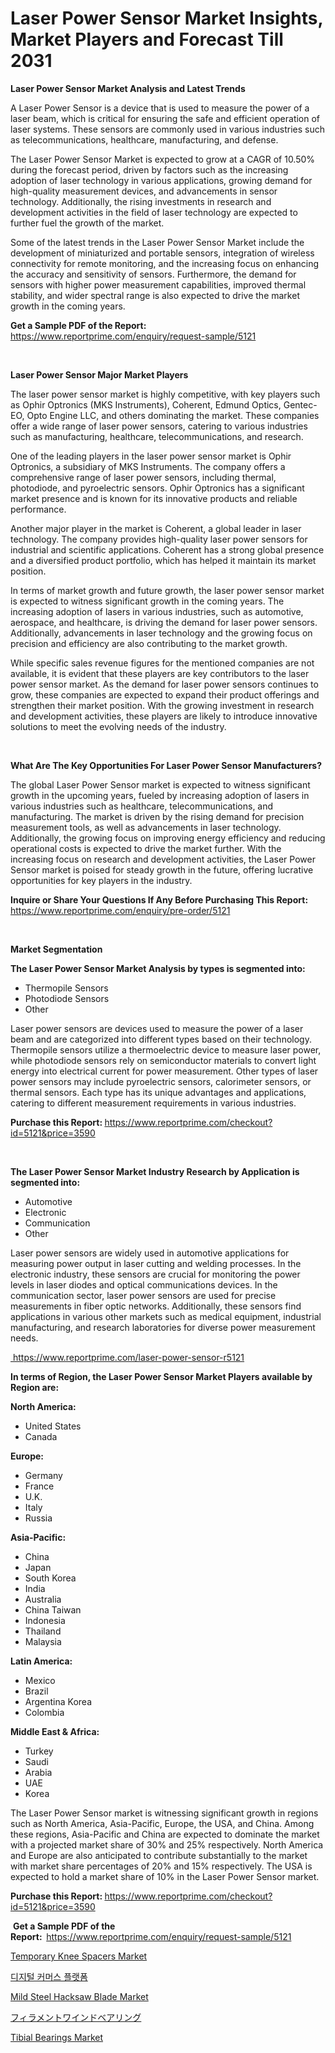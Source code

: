 <p><h1>Laser Power Sensor Market Insights, Market Players and Forecast Till 2031</h1></p><p><strong>Laser Power Sensor Market Analysis and Latest Trends</strong></p>
<p><p>A Laser Power Sensor is a device that is used to measure the power of a laser beam, which is critical for ensuring the safe and efficient operation of laser systems. These sensors are commonly used in various industries such as telecommunications, healthcare, manufacturing, and defense.</p><p>The Laser Power Sensor Market is expected to grow at a CAGR of 10.50% during the forecast period, driven by factors such as the increasing adoption of laser technology in various applications, growing demand for high-quality measurement devices, and advancements in sensor technology. Additionally, the rising investments in research and development activities in the field of laser technology are expected to further fuel the growth of the market.</p><p>Some of the latest trends in the Laser Power Sensor Market include the development of miniaturized and portable sensors, integration of wireless connectivity for remote monitoring, and the increasing focus on enhancing the accuracy and sensitivity of sensors. Furthermore, the demand for sensors with higher power measurement capabilities, improved thermal stability, and wider spectral range is also expected to drive the market growth in the coming years.</p></p>
<p><strong>Get a Sample PDF of the Report:&nbsp;</strong> <a href="https://www.reportprime.com/enquiry/request-sample/5121">https://www.reportprime.com/enquiry/request-sample/5121</a></p>
<p>&nbsp;</p>
<p><strong>Laser Power Sensor Major Market Players</strong></p>
<p><p>The laser power sensor market is highly competitive, with key players such as Ophir Optronics (MKS Instruments), Coherent, Edmund Optics, Gentec-EO, Opto Engine LLC, and others dominating the market. These companies offer a wide range of laser power sensors, catering to various industries such as manufacturing, healthcare, telecommunications, and research.</p><p>One of the leading players in the laser power sensor market is Ophir Optronics, a subsidiary of MKS Instruments. The company offers a comprehensive range of laser power sensors, including thermal, photodiode, and pyroelectric sensors. Ophir Optronics has a significant market presence and is known for its innovative products and reliable performance.</p><p>Another major player in the market is Coherent, a global leader in laser technology. The company provides high-quality laser power sensors for industrial and scientific applications. Coherent has a strong global presence and a diversified product portfolio, which has helped it maintain its market position.</p><p>In terms of market growth and future growth, the laser power sensor market is expected to witness significant growth in the coming years. The increasing adoption of lasers in various industries, such as automotive, aerospace, and healthcare, is driving the demand for laser power sensors. Additionally, advancements in laser technology and the growing focus on precision and efficiency are also contributing to the market growth.</p><p>While specific sales revenue figures for the mentioned companies are not available, it is evident that these players are key contributors to the laser power sensor market. As the demand for laser power sensors continues to grow, these companies are expected to expand their product offerings and strengthen their market position. With the growing investment in research and development activities, these players are likely to introduce innovative solutions to meet the evolving needs of the industry.</p></p>
<p>&nbsp;</p>
<p><strong>What Are The Key Opportunities For Laser Power Sensor Manufacturers?</strong></p>
<p><p>The global Laser Power Sensor market is expected to witness significant growth in the upcoming years, fueled by increasing adoption of lasers in various industries such as healthcare, telecommunications, and manufacturing. The market is driven by the rising demand for precision measurement tools, as well as advancements in laser technology. Additionally, the growing focus on improving energy efficiency and reducing operational costs is expected to drive the market further. With the increasing focus on research and development activities, the Laser Power Sensor market is poised for steady growth in the future, offering lucrative opportunities for key players in the industry.</p></p>
<p><strong>Inquire or Share Your Questions If Any Before Purchasing This Report:</strong> <a href="https://www.reportprime.com/enquiry/pre-order/5121">https://www.reportprime.com/enquiry/pre-order/5121</a></p>
<p>&nbsp;</p>
<p><strong>Market Segmentation</strong></p>
<p><strong>The Laser Power Sensor Market Analysis by types is segmented into:</strong></p>
<p><ul><li>Thermopile Sensors</li><li>Photodiode Sensors</li><li>Other</li></ul></p>
<p><p>Laser power sensors are devices used to measure the power of a laser beam and are categorized into different types based on their technology. Thermopile sensors utilize a thermoelectric device to measure laser power, while photodiode sensors rely on semiconductor materials to convert light energy into electrical current for power measurement. Other types of laser power sensors may include pyroelectric sensors, calorimeter sensors, or thermal sensors. Each type has its unique advantages and applications, catering to different measurement requirements in various industries.</p></p>
<p><strong>Purchase this Report:&nbsp;</strong><a href="https://www.reportprime.com/checkout?id=5121&price=3590">https://www.reportprime.com/checkout?id=5121&price=3590</a></p>
<p>&nbsp;</p>
<p><strong>The Laser Power Sensor Market Industry Research by Application is segmented into:</strong></p>
<p><ul><li>Automotive</li><li>Electronic</li><li>Communication</li><li>Other</li></ul></p>
<p><p>Laser power sensors are widely used in automotive applications for measuring power output in laser cutting and welding processes. In the electronic industry, these sensors are crucial for monitoring the power levels in laser diodes and optical communications devices. In the communication sector, laser power sensors are used for precise measurements in fiber optic networks. Additionally, these sensors find applications in various other markets such as medical equipment, industrial manufacturing, and research laboratories for diverse power measurement needs.</p></p>
<p><a href="https://www.reportprime.com/laser-power-sensor-r5121">&nbsp;https://www.reportprime.com/laser-power-sensor-r5121</a></p>
<p><strong>In terms of Region, the Laser Power Sensor Market Players available by Region are:</strong></p>
<p>
    <p> <strong> North America: </strong>
        <ul>
            <li>United States</li>
            <li>Canada</li>
        </ul>
        </p> 
    <p> <strong> Europe: </strong>
        <ul>
            <li>Germany</li>
            <li>France</li>
            <li>U.K.</li>
            <li>Italy</li>
            <li>Russia</li>
        </ul>
        </p> 
    <p> <strong> Asia-Pacific: </strong>
        <ul>
            <li>China</li>
            <li>Japan</li>
            <li>South Korea</li>
            <li>India</li>
            <li>Australia</li>
            <li>China Taiwan</li>
            <li>Indonesia</li>
            <li>Thailand</li>
            <li>Malaysia</li>
        </ul>
        </p> 
    <p> <strong> Latin America: </strong>
        <ul>
            <li>Mexico</li>
            <li>Brazil</li>
            <li>Argentina Korea</li>
            <li>Colombia</li>
        </ul>
        </p> 
    <p> <strong> Middle East & Africa: </strong>
        <ul>
            <li>Turkey</li>
            <li>Saudi</li>
            <li>Arabia</li>
            <li>UAE</li>
            <li>Korea</li>
        </ul>
    </p>
    </p>
<p><p>The Laser Power Sensor market is witnessing significant growth in regions such as North America, Asia-Pacific, Europe, the USA, and China. Among these regions, Asia-Pacific and China are expected to dominate the market with a projected market share of 30% and 25% respectively. North America and Europe are also anticipated to contribute substantially to the market with market share percentages of 20% and 15% respectively. The USA is expected to hold a market share of 10% in the Laser Power Sensor market.</p></p>
<p><strong>Purchase this Report: </strong><a href="https://www.reportprime.com/checkout?id=5121&price=3590">https://www.reportprime.com/checkout?id=5121&price=3590</a></p>
<p>&nbsp;<strong>Get a Sample PDF of the Report:&nbsp;&nbsp;</strong><a href="https://www.reportprime.com/enquiry/request-sample/5121">https://www.reportprime.com/enquiry/request-sample/5121</a></p>
<p><strong></strong></p>
<p><p><a href="https://issuu.com/reportprime-2/docs/temporary-knee-spacers-market-size-2030.pptx">Temporary Knee Spacers Market</a></p><p><a href="https://medium.com/@nedaaracarroll656/%EA%B8%80%EB%A1%9C%EB%B2%8C-%EB%94%94%EC%A7%80%ED%84%B8-%EC%83%81%EA%B1%B0%EB%9E%98-%ED%94%8C%EB%9E%AB%ED%8F%BC-%EC%8B%9C%EC%9E%A5-%EA%B7%9C%EB%AA%A8%EB%8A%94-%EC%97%B0%ED%8F%89%EA%B7%A0-%EC%84%B1%EC%9E%A5%EB%A5%A0%EC%9D%B4-6-7-%EC%9D%B8-%EA%B2%83%EC%9C%BC%EB%A1%9C-%EC%98%88%EC%83%81%EB%90%98%EB%A9%B0-%EC%9D%B4-%EB%B3%B4%EA%B3%A0%EC%84%9C%EB%8A%94-%EC%8B%9C%EC%9E%A5-%EC%84%B1%EC%9E%A5-%ED%8A%B8%EB%A0%8C%EB%93%9C-%EA%B8%B0%ED%9A%8C-%EB%B0%8F-2024%EB%85%84%EB%B6%80%ED%84%B0-2031%EB%85%84%EA%B9%8C%EC%A7%80%EC%9D%98-%EC%98%88%EC%B8%A1%EC%9D%84-%EB%8B%A4%EB%A3%B9%EB%8B%88%EB%8B%A4-69e700864272">디지털 커머스 플랫폼</a></p><p><a href="https://medium.com/@kimwalker1923/emerging-trends-in-mild-steel-hacksaw-blade-market-global-outlook-and-future-prospects-from-2024-a0495af2ead4">Mild Steel Hacksaw Blade Market</a></p><p><a href="https://medium.com/@bertabellesqo9u/%E3%83%95%E3%82%A3%E3%83%A9%E3%83%A1%E3%83%B3%E3%83%88%E5%B7%BB%E3%81%8D%E8%BB%B8%E5%8F%97%E5%B8%82%E5%A0%B4%E3%81%AE%E6%96%B0%E8%88%88%E3%83%88%E3%83%AC%E3%83%B3%E3%83%89-2024%E5%B9%B4%E3%81%8B%E3%82%892031%E5%B9%B4%E3%81%BE%E3%81%A7%E3%81%AE%E3%82%B0%E3%83%AD%E3%83%BC%E3%83%90%E3%83%AB%E5%B1%95%E6%9C%9B%E3%81%A8%E5%B0%86%E6%9D%A5%E3%81%AE%E8%A6%8B%E9%80%9A%E3%81%97-3b2136f93133">フィラメントワインドベアリング</a></p><p><a href="https://issuu.com/reportprime-2/docs/tibial-bearings-market-size-2030.pptx">Tibial Bearings Market</a></p></p>